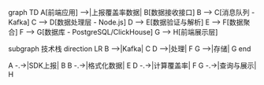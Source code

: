 graph TD
A[前端应用] -->|上报覆盖率数据| B[数据接收接口]
B --> C[消息队列 - Kafka]
C --> D[数据处理层 - Node.js]
D --> E[数据验证与解析]
E --> F[数据聚合]
F --> G[数据库 - PostgreSQL/ClickHouse]
G --> H[前端展示层]

subgraph 技术栈
direction LR
B -->|Kafka| C
D -->|处理| F
G -->|存储| G
end

A -.->|SDK上报| B
B -.->|格式化数据| E
D -.->|计算覆盖率| F
G -.->|查询与展示| H
